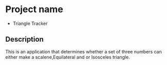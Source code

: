 # Project name
* Triangle Tracker
## Description
This is an application that determines whether a set of three numbers can either make a scalene,Equilateral and or Isosceles triangle.